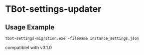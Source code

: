﻿# TBot-settings-updater

## Usage Example

`tbot-settings-migration.exe -filename instance_settings.json`

compatiblel with v3.1.0

